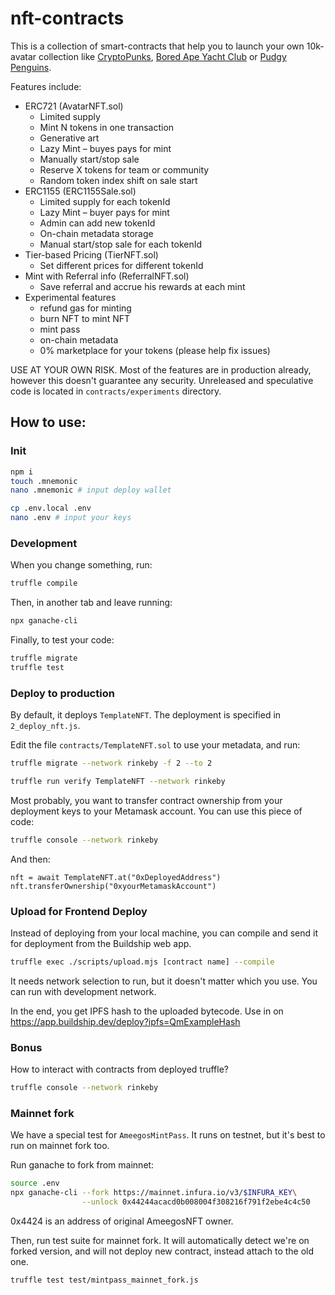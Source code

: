 # nft-contracts

This is a collection of smart-contracts that help you to launch your own 10k-avatar collection like [CryptoPunks](https://www.larvalabs.com/cryptopunks), [Bored Ape Yacht Club](https://boredapeyachtclub.com/) or [Pudgy Penguins](https://www.pudgypenguins.io/).

Features include:
- ERC721 (AvatarNFT.sol)
    - Limited supply
    - Mint N tokens in one transaction
    - Generative art
    - Lazy Mint – buyes pays for mint
    - Manually start/stop sale
    - Reserve X tokens for team or community
    - Random token index shift on sale start
- ERC1155 (ERC1155Sale.sol)
    - Limited supply for each tokenId
    - Lazy Mint – buyer pays for mint
    - Admin can add new tokenId
    - On-chain metadata storage
    - Manual start/stop sale for each tokenId
- Tier-based Pricing (TierNFT.sol)
    - Set different prices for different tokenId
- Mint with Referral info (ReferralNFT.sol)
    - Save referral and accrue his rewards at each mint
- Experimental features
    - refund gas for minting
    - burn NFT to mint NFT
    - mint pass
    - on-chain metadata
    - 0% marketplace for your tokens (please help fix issues)

USE AT YOUR OWN RISK. Most of the features are in production already, however this doesn't guarantee any security. Unreleased and speculative code is located in `contracts/experiments` directory.

## How to use:

### Init

```bash
npm i
touch .mnemonic
nano .mnemonic # input deploy wallet

cp .env.local .env
nano .env # input your keys
```

### Development

When you change something, run:

```bash
truffle compile
```

Then, in another tab and leave running:

```bash
npx ganache-cli
```

Finally, to test your code:

```bash
truffle migrate
truffle test
```

### Deploy to production

By default, it deploys `TemplateNFT`. The deployment is specified in `2_deploy_nft.js`.

Edit the file `contracts/TemplateNFT.sol` to use your metadata, and run:

```bash
truffle migrate --network rinkeby -f 2 --to 2

truffle run verify TemplateNFT --network rinkeby
```

Most probably, you want to transfer contract ownership from your deployment keys to your Metamask account. You can use this piece of code:

```bash
truffle console --network rinkeby
```

And then:
```
nft = await TemplateNFT.at("0xDeployedAddress")
nft.transferOwnership("0xyourMetamaskAccount")
```

### Upload for Frontend Deploy

Instead of deploying from your local machine, you can compile and send it for deployment from  the Buildship web app.

```bash
truffle exec ./scripts/upload.mjs [contract name] --compile
```

It needs network selection to run, but it doesn't matter which you use. You can run with development network.

In the end, you get IPFS hash to the uploaded bytecode. Use in on https://app.buildship.dev/deploy?ipfs=QmExampleHash

### Bonus

How to interact with contracts from deployed truffle?

```bash
truffle console --network rinkeby
```

### Mainnet fork

We have a special test for `AmeegosMintPass`. It runs on testnet, but it's best to run on mainnet fork too.

Run ganache to fork from mainnet:

```bash
source .env
npx ganache-cli --fork https://mainnet.infura.io/v3/$INFURA_KEY\
                --unlock 0x44244acacd0b008004f308216f791f2ebe4c4c50
```

0x4424 is an address of original AmeegosNFT owner.

Then, run test suite for mainnet fork. It will automatically detect we're on forked version, and will not deploy new contract, instead attach to the old one.

```bash
truffle test test/mintpass_mainnet_fork.js
```



